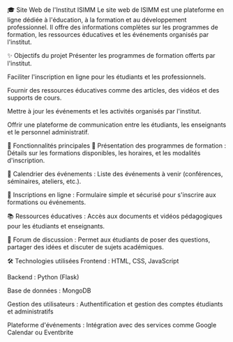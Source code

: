 🎓 Site Web de l'Institut ISIMM
Le site web de ISIMM est une plateforme en ligne dédiée à l'éducation, à la formation et au développement professionnel. Il offre des informations complètes sur les programmes de formation, les ressources éducatives et les événements organisés par l'institut.

✨ Objectifs du projet
Présenter les programmes de formation offerts par l'institut.

Faciliter l'inscription en ligne pour les étudiants et les professionnels.

Fournir des ressources éducatives comme des articles, des vidéos et des supports de cours.

Mettre à jour les événements et les activités organisés par l'institut.

Offrir une plateforme de communication entre les étudiants, les enseignants et le personnel administratif.

🚀 Fonctionnalités principales
🏫 Présentation des programmes de formation : Détails sur les formations disponibles, les horaires, et les modalités d'inscription.

📅 Calendrier des événements : Liste des événements à venir (conférences, séminaires, ateliers, etc.).

📝 Inscriptions en ligne : Formulaire simple et sécurisé pour s'inscrire aux formations ou événements.

📚 Ressources éducatives : Accès aux documents et vidéos pédagogiques pour les étudiants et enseignants.

💬 Forum de discussion : Permet aux étudiants de poser des questions, partager des idées et discuter de sujets académiques.

🛠️ Technologies utilisées
Frontend : HTML, CSS, JavaScript 

Backend :  Python (Flask)

Base de données : MongoDB 

Gestion des utilisateurs : Authentification et gestion des comptes étudiants et administratifs

Plateforme d'événements : Intégration avec des services comme Google Calendar ou Eventbrite
